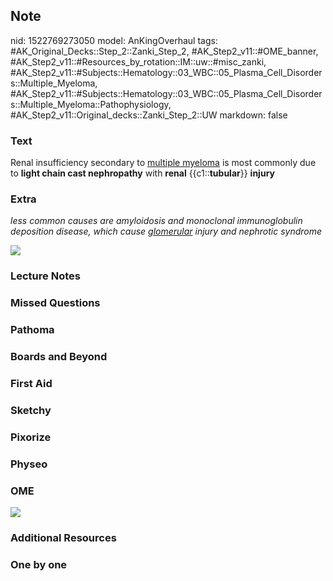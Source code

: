 ## Note
nid: 1522769273050
model: AnKingOverhaul
tags: #AK_Original_Decks::Step_2::Zanki_Step_2, #AK_Step2_v11::#OME_banner, #AK_Step2_v11::#Resources_by_rotation::IM::uw::#misc_zanki, #AK_Step2_v11::#Subjects::Hematology::03_WBC::05_Plasma_Cell_Disorders::Multiple_Myeloma, #AK_Step2_v11::#Subjects::Hematology::03_WBC::05_Plasma_Cell_Disorders::Multiple_Myeloma::Pathophysiology, #AK_Step2_v11::Original_decks::Zanki_Step_2::UW
markdown: false

### Text
Renal insufficiency secondary to <u>multiple myeloma</u> is most
commonly due to <b>light chain cast nephropathy</b> with
<b>renal</b> {{c1::<b>tubular</b>}} <b>injury</b>

### Extra
<i>less common causes are amyloidosis and monoclonal immunoglobulin
deposition disease, which cause <u>glomerular</u> injury and
nephrotic syndrome</i>
<div>
  <i><img src="snfnsd.png"></i>
</div>

### Lecture Notes


### Missed Questions


### Pathoma


### Boards and Beyond


### First Aid


### Sketchy


### Pixorize


### Physeo


### OME
<div class="ome-widget">
  <a href="https://onlinemeded.org?ref=anki"><img src=
  "_OME_AnkiFlashcards_General_4.png"></a>
</div>

### Additional Resources


### One by one

